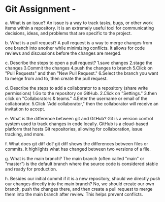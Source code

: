 # Git Assignment - <Your GitHub Username>

a. What is an issue?
An issue is a way to track tasks, bugs, or other work items within a repository. It is an extremely useful tool for communicating decisions, ideas, and problems that are specific to the project.

b. What is a pull request?
A pull request is a way to merge changes from one branch into another while minimizing conflicts. It allows for code reviews and discussions before the changes are merged.

c. Describe the steps to open a pull request?
1.save changes
2.stage the changes
3.Commit the changes
4.push the changes to branch
5.Click on "Pull Requests" and then "New Pull Request."
6.Select the branch you want to merge from and to, then create the pull request.

d. Describe the steps to add a collaborator to a repository (share write permissions)
1.Go to the repository on GitHub.
2.Click on "Settings."
3.then click on "Collaborators & teams."
4.Enter the username or email of the collaborator.
5.Click "Add collaborator," then the collaborator will receive an invitation to accept.

e. What is the difference between git and GitHub?
Git is a version control system used to track changes in code locally. GitHub is a cloud-based platform that hosts Git repositories, allowing for collaboration, issue tracking, and more.

f. What does git diff do?
git diff shows the differences between files or commits. It highlights what has changed between two versions of a file.

g. What is the main branch?
The main branch (often called "main" or "master") is the default branch where the source code is considered stable and ready for production.

h. Besides our initial commit if it is a new repository, should we directly push our changes directly into the main branch?
No, we should create our own branch, push the changes there, and then create a pull request to merge them into the main branch after review. This helps prevent conflicts.
